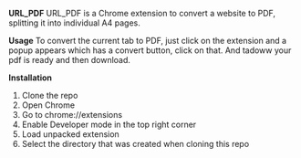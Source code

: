 **URL_PDF**
URL_PDF is a Chrome extension to convert a website to PDF, splitting it into individual A4 pages.

**Usage**
To convert the current tab to PDF, just click on the extension and a popup appears which has a convert button, click on that. And tadoww your pdf is ready and then download.

**Installation**
1. Clone the repo
2. Open Chrome
3. Go to chrome://extensions
4. Enable Developer mode in the top right corner
5. Load unpacked extension
6. Select the directory that was created when cloning this repo
